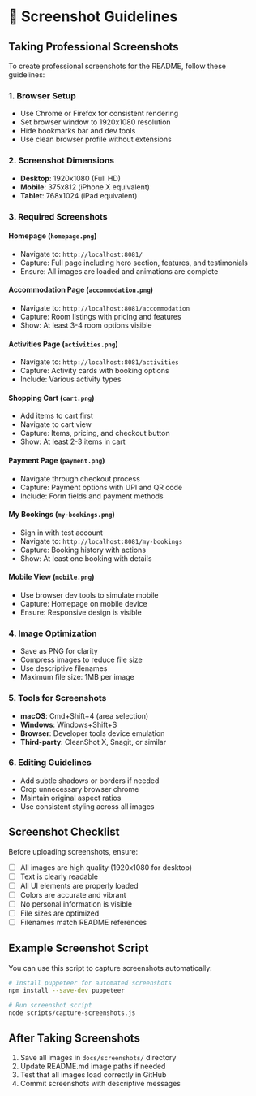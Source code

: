 # 📸 Screenshot Guidelines

## Taking Professional Screenshots

To create professional screenshots for the README, follow these guidelines:

### 1. Browser Setup
- Use Chrome or Firefox for consistent rendering
- Set browser window to 1920x1080 resolution
- Hide bookmarks bar and dev tools
- Use clean browser profile without extensions

### 2. Screenshot Dimensions
- **Desktop**: 1920x1080 (Full HD)
- **Mobile**: 375x812 (iPhone X equivalent)
- **Tablet**: 768x1024 (iPad equivalent)

### 3. Required Screenshots

#### Homepage (`homepage.png`)
- Navigate to: `http://localhost:8081/`
- Capture: Full page including hero section, features, and testimonials
- Ensure: All images are loaded and animations are complete

#### Accommodation Page (`accommodation.png`)
- Navigate to: `http://localhost:8081/accommodation`
- Capture: Room listings with pricing and features
- Show: At least 3-4 room options visible

#### Activities Page (`activities.png`)
- Navigate to: `http://localhost:8081/activities`
- Capture: Activity cards with booking options
- Include: Various activity types

#### Shopping Cart (`cart.png`)
- Add items to cart first
- Navigate to cart view
- Capture: Items, pricing, and checkout button
- Show: At least 2-3 items in cart

#### Payment Page (`payment.png`)
- Navigate through checkout process
- Capture: Payment options with UPI and QR code
- Include: Form fields and payment methods

#### My Bookings (`my-bookings.png`)
- Sign in with test account
- Navigate to: `http://localhost:8081/my-bookings`
- Capture: Booking history with actions
- Show: At least one booking with details

#### Mobile View (`mobile.png`)
- Use browser dev tools to simulate mobile
- Capture: Homepage on mobile device
- Ensure: Responsive design is visible

### 4. Image Optimization
- Save as PNG for clarity
- Compress images to reduce file size
- Use descriptive filenames
- Maximum file size: 1MB per image

### 5. Tools for Screenshots
- **macOS**: Cmd+Shift+4 (area selection)
- **Windows**: Windows+Shift+S
- **Browser**: Developer tools device emulation
- **Third-party**: CleanShot X, Snagit, or similar

### 6. Editing Guidelines
- Add subtle shadows or borders if needed
- Crop unnecessary browser chrome
- Maintain original aspect ratios
- Use consistent styling across all images

## Screenshot Checklist

Before uploading screenshots, ensure:

- [ ] All images are high quality (1920x1080 for desktop)
- [ ] Text is clearly readable
- [ ] All UI elements are properly loaded
- [ ] Colors are accurate and vibrant
- [ ] No personal information is visible
- [ ] File sizes are optimized
- [ ] Filenames match README references

## Example Screenshot Script

You can use this script to capture screenshots automatically:

```bash
# Install puppeteer for automated screenshots
npm install --save-dev puppeteer

# Run screenshot script
node scripts/capture-screenshots.js
```

## After Taking Screenshots

1. Save all images in `docs/screenshots/` directory
2. Update README.md image paths if needed
3. Test that all images load correctly in GitHub
4. Commit screenshots with descriptive messages
